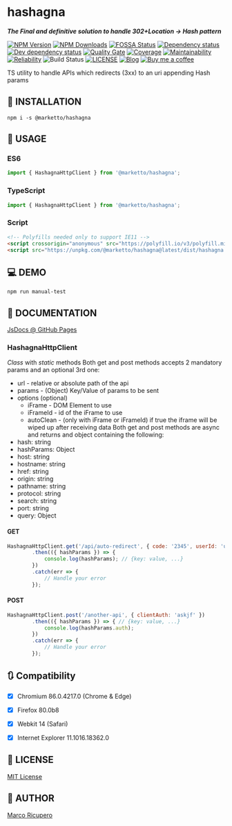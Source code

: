 # hashagna
***The Final and definitive solution to handle 302+Location -> Hash pattern***

[![NPM Version](https://img.shields.io/npm/v/@marketto/hashagna.svg)](https://www.npmjs.com/package/@marketto/hashagna)
[![NPM Downloads](https://img.shields.io/npm/dm/@marketto/hashagna.svg)](https://www.npmjs.com/package/@marketto/hashagna)
[![FOSSA Status](https://app.fossa.io/api/projects/git%2Bgithub.com%2FMarketto%2Fhashagna.svg?type=shield)](https://app.fossa.io/projects/git%2Bgithub.com%2FMarketto%2Fhashagna?ref=badge_shield)
[![Dependency status](https://david-dm.org/Marketto/hashagna.svg)](https://david-dm.org/Marketto/hashagna)
[![Dev dependency status](https://david-dm.org/Marketto/hashagna/dev-status.svg)](https://david-dm.org/Marketto/hashagna?type=dev)
[![Quality Gate](https://sonarcloud.io/api/project_badges/measure?project=Marketto_hashagna&metric=alert_status)](https://sonarcloud.io/dashboard/index/Marketto_hashagna)
[![Coverage](https://sonarcloud.io/api/project_badges/measure?project=Marketto_hashagna&metric=coverage)](https://sonarcloud.io/dashboard/index/Marketto_hashagna)
[![Maintainability](https://sonarcloud.io/api/project_badges/measure?project=Marketto_hashagna&metric=sqale_rating)](https://sonarcloud.io/dashboard/index/Marketto_hashagna)
[![Reliability](https://sonarcloud.io/api/project_badges/measure?project=Marketto_hashagna&metric=reliability_rating)](https://sonarcloud.io/dashboard/index/Marketto_hashagna)
![Build Status](http://ci.marketto.it/buildStatus/icon?job=hashagna)
[![LICENSE](https://img.shields.io/badge/licese-MIT-gold.svg)](https://github.com/Marketto/hashagna/blob/master/LICENSE)
[![Blog](https://img.shields.io/badge/blog-marketto-blue.svg)](http://blog.marketto.it)
[![Buy me a coffee](https://img.shields.io/badge/Ko--fi-donate-blueviolet)](https://ko-fi.com/marketto)

TS utility to handle APIs which redirects (3xx) to an uri appending Hash params

## 🔌 INSTALLATION
```{r, engine='bash', global_install}
npm i -s @marketto/hashagna
```

## 🔧 USAGE
### ES6
```javascript
import { HashagnaHttpClient } from '@marketto/hashagna';
```
### TypeScript
```typescript
import { HashagnaHttpClient } from '@marketto/hashagna';
```
### Script
```html
<!-- Polyfills needed only to support IE11 -->
<script crossorigin="anonymous" src="https://polyfill.io/v3/polyfill.min.js?version=3.52.1&features=Object.entries%2CPromise%2CPromise.prototype.finally%2CElement.prototype.remove"></script>
<script src="https://unpkg.com/@marketto/hashagna@latest/dist/hashagna.min.js"></script>
```

## 💻 DEMO
```{r, engine='bash', global_install}
npm run manual-test
```

## 📖 DOCUMENTATION
[JsDocs @ GitHub Pages](https://marketto.github.io/hashagna/)

### HashagnaHttpClient
*Class* with *static* methods
Both get and post methods accepts 2 mandatory params and an optional 3rd one:
* url - relative or absolute path of the api
* params - (Object) Key/Value of params to be sent
* options (optional)
    * iFrame - DOM Element to use
    * iFrameId - id of the iFrame to use
    * autoClean - (only with iFrame or iFrameId) if true the iframe will be wiped up after receiving data
Both get and post methods are async and returns and object containing the following:
* hash: string
* hashParams: Object
* host: string
* hostname: string
* href: string
* origin: string
* pathname: string
* protocol: string
* search: string
* port: string
* query: Object

#### GET
```javascript
HashagnaHttpClient.get('/api/auto-redirect', { code: '2345', userId: 'user id' })
        .then(({ hashParams }) => {
            console.log(hashParams); // {key: value, ...}
        })
        .catch(err => {
            // Handle your error
        });
```

#### POST
```javascript
HashagnaHttpClient.post('/another-api', { clientAuth: 'askjf' })
        .then(({ hashParams }) => { // {key: value, ...}
            console.log(hashParams.auth);
        })
        .catch(err => {
            // Handle your error
        });
```

## 🔃 Compatibility
* [X] Chromium 86.0.4217.0 (Chrome & Edge)
* [X] Firefox 80.0b8
* [X] Webkit 14 (Safari)
* [X] Internet Explorer 11.1016.18362.0


## 📜 LICENSE
[MIT License](LICENSE)

## 📝 AUTHOR
[Marco Ricupero](mailto:marco.ricupero@gmail.com)
